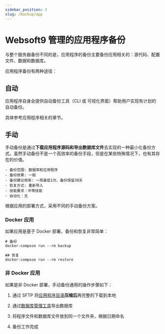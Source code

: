 ```yaml
---
sidebar_position: 3
slug: /backup/app
---
```


# Websoft9 管理的应用程序备份

与整个服务器备份不同的是，应用程序的备份主要备份应用相关的：源代码、配置文件、数据和数据库。  

应用程序备份有两种途径：  

## 自动

应用程序自身会提供自动备份工具（CLI 或 可视化界面）帮助用户实现有计划的自动备份。  

具体参考应用程序相关的章节。  

## 手动

手动备份是通过**下载应用程序源码和导出数据库文件**去实现的一种最小化备份方式。虽然手动备份不是一个高效率的备份手段，但是在某些特殊情况下，也有其存在的价值。  

```
- 备份范围: 数据库和应用程序
- 备份效果: 一般
- 备份建议频率: 一周最低1次，备份保留30天
- 恢复方式: 重新导入
- 技能要求：中等技能
- 自动化：无
```

根据应用的部署方式，采用不同的手动备份方案。  

### Docker 应用

如果应用是基于 Docker 部署，备份和恢复非常简单：  

```
# 备份
docker-compose run --rm backup  

## 恢复
docker-compose run --rm restore  
```

### 非 Docker 应用

如果是非 Docker 部署，手动备份通用的操作步骤如下：

1. 通过 SFTP 将[应用程序目录](../administrator/parameter)**压缩后**再完整的下载到本地

2. 通过[数据库管理工具](../user/dbgui)导出数据库

3. 将程序文件和数据库文件放到同一个文件夹，根据日期命名

4. 备份工作完成